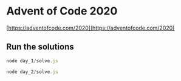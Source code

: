Advent of Code 2020
===================

[https://adventofcode.com/2020](https://adventofcode.com/2020)


Run the solutions
-----------------

```javascript
node day_1/solve.js
```

```javascript
node day_2/solve.js
```
